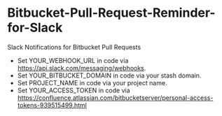 # Bitbucket-Pull-Request-Reminder-for-Slack
Slack Notifications for Bitbucket Pull Requests

- Set YOUR_WEBHOOK_URL in code via https://api.slack.com/messaging/webhooks.
- Set YOUR_BITBUCKET_DOMAIN in code via your stash domain.
- Set PROJECT_NAME in code via your project name.
- Set YOUR_ACCESS_TOKEN in code via https://confluence.atlassian.com/bitbucketserver/personal-access-tokens-939515499.html

